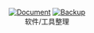 <div align="center">

[Document]:https://img.shields.io/badge/-网页-blue.svg?logo=Wikipedia&style=for-the-badge&logoColor=black
[Backup]:https://img.shields.io/badge/-老文档备份-blue.svg?style=for-the-badge&logoColor=black

[![Document]](https://ahdg6.github.io/software-list)
[![Backup]](https://ahdg6.github.io/software-list/#/backup)
<br>软件/工具整理

</div>
